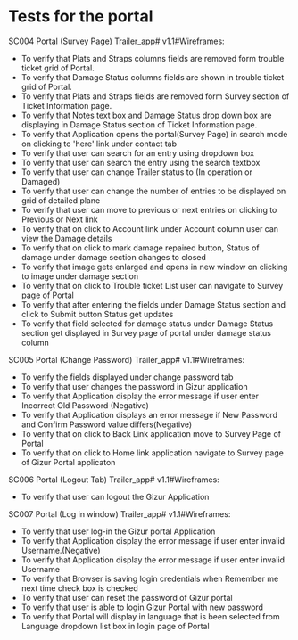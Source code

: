 Tests for the portal
====================

SC004	Portal (Survey Page)		Trailer_app# v1.1#Wireframes:
* To verify that Plats and Straps columns fields are removed form trouble ticket grid of Portal.
* To verify that Damage Status columns fields are shown in trouble ticket grid of Portal.
* To verify that Plats and Straps fields are removed form Survey section of Ticket Information page.
* To verify that Notes text box and Damage Status drop down box are displaying in Damage Status section of Ticket Information page.
* To verify  that Application opens the portal(Survey Page) in search mode on clicking to 'here' link under contact tab
* To verify that user can search for an entry using dropdown box
* To verify that user can search the entry using the search textbox
* To verify that user can change Trailer status to (In operation or Damaged)
* To verify that user can change the number of entries to be displayed on grid of detailed plane
* To verify that user can move to previous or next entries on clicking to Previous or Next link
* To verify that on click to Account link under Account column user can view the Damage details
* To verify that on click to mark damage repaired button, Status of damage under damage section changes to closed
* To verify that image gets enlarged and opens in new window on clicking to image under damage section 
* To verify that on click to Trouble ticket List user can navigate to Survey page of Portal
* To verify that after entering the fields under Damage Status section and click to Submit button Status get updates
* To verify that field selected for damage status under Damage Status section get displayed in Survey page of portal under damage status column 

SC005	Portal (Change Password)		Trailer_app# v1.1#Wireframes:
* To verify the fields displayed under change password tab
* To verify that user changes the password in Gizur application
* To verify that  Application display the error message if user enter Incorrect Old Password (Negative) 
* To verify that Application displays an error message if New Password and Confirm Password value differs(Negative)
* To verify that on click to Back Link application move to Survey Page of Portal
* To verify that on click to Home link  application navigate to Survey page of Gizur Portal applicaton

SC006	Portal (Logout Tab)		Trailer_app# v1.1#Wireframes:
* To verify that user can logout the Gizur Application

SC007	Portal (Log in window)		Trailer_app# v1.1#Wireframes:
* To verify that user log-in the Gizur portal Application
* To verify that Application display the error message if user enter invalid Username.(Negative)
* To verify that Application display the error message if user enter invalid Username
* To verify that Browser is saving login credentials when Remember me next time check box is checked
* To verify that user can reset the password of Gizur portal
* To verify that user is able to login Gizur Portal with new password
* To verify that Portal will display in language that is been selected from Language dropdown list box in login page of Portal

